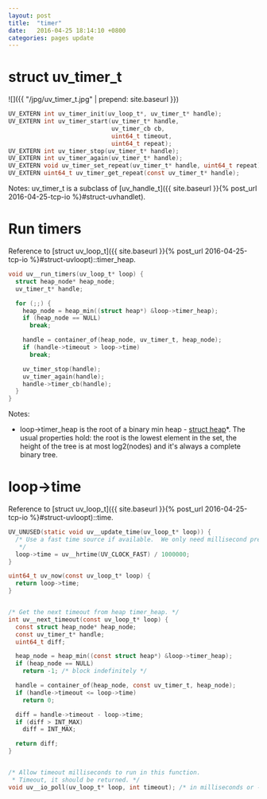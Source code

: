 ```yaml
---
layout: post
title:  "timer"
date:   2016-04-25 18:14:10 +0800
categories: pages update
---
```


# struct uv_timer_t

![]({{ "/jpg/uv_timer_t.jpg" | prepend: site.baseurl }})

```c
UV_EXTERN int uv_timer_init(uv_loop_t*, uv_timer_t* handle);
UV_EXTERN int uv_timer_start(uv_timer_t* handle,
                             uv_timer_cb cb,
                             uint64_t timeout,
                             uint64_t repeat);
UV_EXTERN int uv_timer_stop(uv_timer_t* handle);
UV_EXTERN int uv_timer_again(uv_timer_t* handle);
UV_EXTERN void uv_timer_set_repeat(uv_timer_t* handle, uint64_t repeat);
UV_EXTERN uint64_t uv_timer_get_repeat(const uv_timer_t* handle);
```

Notes: uv_timer_t is a subclass of [uv_handle_t]({{ site.baseurl }}{% post_url 2016-04-25-tcp-io %}#struct-uvhandlet).

# Run timers

Reference to [struct uv_loop_t]({{ site.baseurl }}{% post_url 2016-04-25-tcp-io %}#struct-uvloopt)::timer_heap.

```c
void uv__run_timers(uv_loop_t* loop) {
  struct heap_node* heap_node;
  uv_timer_t* handle;

  for (;;) {
    heap_node = heap_min((struct heap*) &loop->timer_heap);
    if (heap_node == NULL)
      break;

    handle = container_of(heap_node, uv_timer_t, heap_node);
    if (handle->timeout > loop->time)
      break;

    uv_timer_stop(handle);
    uv_timer_again(handle);
    handle->timer_cb(handle);
  }
} 
```


Notes: 

  * loop->timer_heap is the root of a binary min heap - [struct heap](https://github.com/libuv/libuv/blob/v1.x/src/heap-inl.h#L40)*. The usual properties hold: the root is the lowest element in the set, the height of the tree is at most log2(nodes) and it's always a complete binary tree.


# loop->time

Reference to [struct uv_loop_t]({{ site.baseurl }}{% post_url 2016-04-25-tcp-io %}#struct-uvloopt)::time.

```c
UV_UNUSED(static void uv__update_time(uv_loop_t* loop)) {
  /* Use a fast time source if available.  We only need millisecond precision.
   */
  loop->time = uv__hrtime(UV_CLOCK_FAST) / 1000000;
}

uint64_t uv_now(const uv_loop_t* loop) {
  return loop->time;
}


/* Get the next timeout from heap timer_heap. */
int uv__next_timeout(const uv_loop_t* loop) {
  const struct heap_node* heap_node;
  const uv_timer_t* handle;
  uint64_t diff;

  heap_node = heap_min((const struct heap*) &loop->timer_heap);
  if (heap_node == NULL)
    return -1; /* block indefinitely */

  handle = container_of(heap_node, const uv_timer_t, heap_node);
  if (handle->timeout <= loop->time)
    return 0;

  diff = handle->timeout - loop->time;
  if (diff > INT_MAX)
    diff = INT_MAX;

  return diff;
}


/* Allow timeout milliseconds to run in this function. 
 * Timeout, it should be returned. */
void uv__io_poll(uv_loop_t* loop, int timeout); /* in milliseconds or -1 */

```





